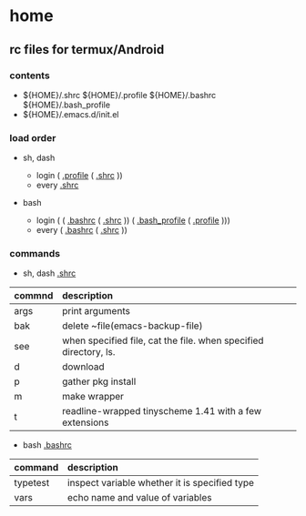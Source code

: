 # home
## rc files for termux/Android

### contents
- ${HOME}/.shrc ${HOME}/.profile ${HOME}/.bashrc ${HOME}/.bash_profile
- ${HOME}/.emacs.d/init.el

### load order

- sh, dash
	- login
		( [.profile](.profile)
			( [.shrc](.shrc) ))
	- every
		[.shrc](.shrc)

- bash
	- login
		( ( [.bashrc](.bashrc)
				( [.shrc](.shrc) ))
			( [.bash_profile](.bash_profile)
				( [.profile](.profile) )))
	- every
		( [.bashrc](.bashrc)
			( [.shrc](.shrc) ))

### commands

- sh, dash [.shrc](.shrc)

| commnd | description                                                      |
|:-------|:-----------------------------------------------------------------|
| args   | print arguments                                                  |
| bak    | delete ~file(emacs-backup-file)                                  |
| see    | when specified file, cat the file. when specified directory, ls. |
| d      | download                                                         |
| p      | gather pkg install                                               |
| m      | make wrapper                                                     |
| t      | readline-wrapped tinyscheme 1.41 with a few extensions           |

- bash [.bashrc](.bashrc)

| command | description |
|:-|:-|
| typetest | inspect variable whether it is specified type |
| vars | echo name and value of variables |
